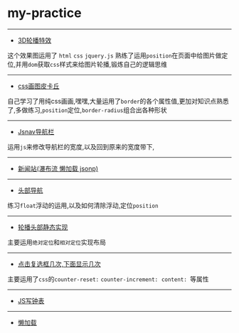 # my-practice
***
- [3D轮播特效]( https://yym-yumeng123.github.io/practice/Carousel/index.html)

这个效果图运用了 `html` `css` `jquery.js` 熟练了运用`position`在页面中给图片做定位,并用`dom`获取`css`样式来给图片轮播,锻炼自己的逻辑思维
***
- [css画图皮卡丘]( https://yym-yumeng123.github.io/practice/draw.html)

自己学习了用纯css画画,嘿嘿,大量运用了`border`的各个属性值,更加对知识点熟悉了,多做练习,`position`定位,`border-radius`组合出各种形状
***
- [Jsnav导航栏](https://yym-yumeng123.github.io/practice/JSnav.html)

运用`js`来修改导航栏的宽度,以及回到原来的宽度带下,
***
- [新闻站(瀑布流 懒加载 jsonp)](https://yym-yumeng123.github.io/practice/news/news.html)
***

- [头部导航](https://yym-yumeng123.github.io/practice/nav.html)

练习`float`浮动的运用,以及如何清除浮动,定位`position`

***
- [轮播头部静态实现](https://yym-yumeng123.github.io/practice/lunbo-dingwei/image_slide.html)

主要运用`绝对定位`和`相对定位`实现布局
***
- [点击复选框几次,下面显示几次](https://yym-yumeng123.github.io/practice/counter-reset.html)

主要运用了`css`的`counter-reset:` `counter-increment:`  `content: `等属性
***
- [JS写钟表](https://yym-yumeng123.github.io/practice/clock.html)
***
- [懒加载](https://yym-yumeng123.github.io/practice/lazyload.html)
